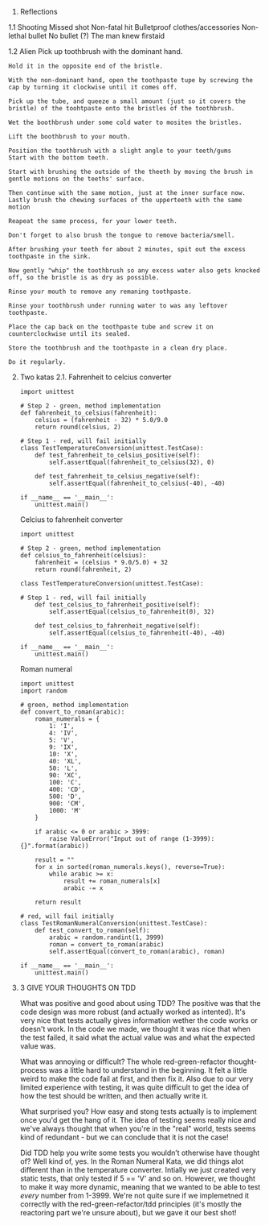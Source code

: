 1. Reflections

1.1 Shooting
    Missed shot
    Non-fatal hit
    Bulletproof clothes/accessories
    Non-lethal bullet
    No bullet (?)
    The man knew firstaid

1.2 Alien
    Pick up toothbrush with the dominant hand.
    
    Hold it in the opposite end of the bristle.

    With the non-dominant hand, open the toothpaste tupe by screwing the cap by turning it clockwise until it comes off.

    Pick up the tube, and queeze a small amount (just so it covers the bristle) of the toohtpaste onto the bristles of the toothbrush.

    Wet the boothbrush under some cold water to mositen the bristles.

    Lift the boothbrush to your mouth.

    Position the toothbrush with a slight angle to your teeth/gums
    Start with the bottom teeth.

    Start with brushing the outside of the theeth by moving the brush in gentle motions on the teeths' surface.

    Then continue with the same motion, just at the inner surface now.
    Lastly brush the chewing surfaces of the upperteeth with the same motion
    
    Reapeat the same process, for your lower teeth.

    Don't forget to also brush the tongue to remove bacteria/smell.

    After brushing your teeth for about 2 minutes, spit out the excess toothpaste in the sink.

    Now gently "whip" the toothbrush so any excess water also gets knocked off, so the bristle is as dry as possible.

    Rinse your mouth to remove any remaning toothpaste.

    Rinse your toothbrush under running water to was any leftover toothpaste.

    Place the cap back on the toothpaste tube and screw it on counterclockwise until its sealed.

    Store the toothbrush and the toothpaste in a clean dry place.

    Do it regularly.

2. Two katas
2.1.
    Fahrenheit to celcius converter
    ```
    import unittest

    # Step 2 - green, method implementation
    def fahrenheit_to_celsius(fahrenheit):
        celsius = (fahrenheit - 32) * 5.0/9.0
        return round(celsius, 2)

    # Step 1 - red, will fail initially
    class TestTemperatureConversion(unittest.TestCase):
        def test_fahrenheit_to_celsius_positive(self):
            self.assertEqual(fahrenheit_to_celsius(32), 0)

        def test_fahrenheit_to_celsius_negative(self):
            self.assertEqual(fahrenheit_to_celsius(-40), -40)

    if __name__ == '__main__':
        unittest.main()
    ```
    Celcius to fahrenheit converter
    ```
    import unittest

    # Step 2 - green, method implementation
    def celsius_to_fahrenheit(celsius):
        fahrenheit = (celsius * 9.0/5.0) + 32
        return round(fahrenheit, 2)

    class TestTemperatureConversion(unittest.TestCase):

    # Step 1 - red, will fail initially
        def test_celsius_to_fahrenheit_positive(self):
            self.assertEqual(celsius_to_fahrenheit(0), 32)

        def test_celsius_to_fahrenheit_negative(self):
            self.assertEqual(celsius_to_fahrenheit(-40), -40)
            
    if __name__ == '__main__':
        unittest.main()
    ```
    Roman numeral
    ```
    import unittest
    import random

    # green, method implementation
    def convert_to_roman(arabic):
        roman_numerals = {
            1: 'I',
            4: 'IV',
            5: 'V',
            9: 'IX',
            10: 'X',
            40: 'XL',
            50: 'L',
            90: 'XC',
            100: 'C',
            400: 'CD',
            500: 'D',
            900: 'CM',
            1000: 'M'
        }

        if arabic <= 0 or arabic > 3999:
            raise ValueError("Input out of range (1-3999): {}".format(arabic))

        result = ""
        for x in sorted(roman_numerals.keys(), reverse=True):
            while arabic >= x:
                result += roman_numerals[x]
                arabic -= x

        return result

    # red, will fail initially
    class TestRomanNumeralConversion(unittest.TestCase):
        def test_convert_to_roman(self):
            arabic = random.randint(1, 3999)
            roman = convert_to_roman(arabic)
            self.assertEqual(convert_to_roman(arabic), roman)

    if __name__ == '__main__':
        unittest.main()
    ```
 
3. 3 GIVE YOUR THOUGHTS ON TDD 

    What was positive and good about using TDD?
        The positive was that the code design was more robust (and actually worked as intented). It's very nice that tests actually gives information wether the code works or doesn't work. In the code we made, we thought it was nice that when the test failed, it said what the actual value was and what the expected value was.

    What was annoying or difficult?
        The whole red-green-refactor thought-process was a little hard to understand in the beginning. It felt a little weird to make the code fail at first, and then fix it. 
        Also due to our very limited experience with testing, it was quite difficult to get the idea of how the test should be written, and then actually write it.
       
    What surprised you?
        How easy and stong tests actually is to implement once you'd get the hang of it. The idea of testing seems really nice and we've always thought that when you're in the "real" world, tests seems kind of redundant - but we can conclude that it is not the case!

    Did TDD help you write some tests you wouldn’t otherwise have thought of?
        Well kind of, yes. In the Roman Numeral Kata, we did things alot different than in the temperature converter. Intially we just created very static tests, that only tested if 5 == 'V' and so on.
        However, we thought to make it way more dynamic, meaning that we wanted to be able to test *every* number from 1-3999. We're not quite sure if we implemetned it correctly with the red-green-refactor/tdd principles (it's mostly the reactoring part we're unsure about), but we gave it our best shot!
